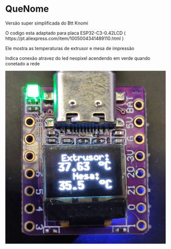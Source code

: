 # QueNome
<p>Versão super simplificada do Btt Knomi </p>
<p>O codigo esta adaptado para placa ESP32-C3-0.42LCD ( https://pt.aliexpress.com/item/1005004341489110.html ) </p>
<p>Ele mostra as temperaturas de extrusor e mesa de impressão </p>
<p>Indica conexão atravez do led neopixel acendendo em verde quando conetado a rede </p>

<img src="/img/ESP32C3.jpg">
